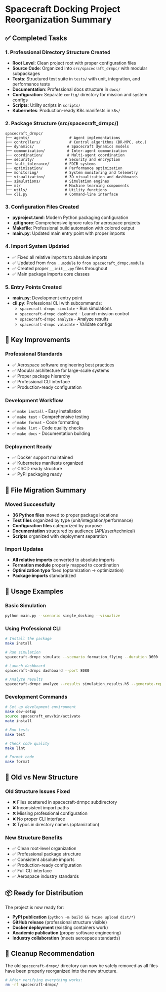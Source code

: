 # Spacecraft Docking Project Reorganization Summary

## ✅ Completed Tasks

### 1. Professional Directory Structure Created
- **Root Level**: Clean project root with proper configuration files
- **Source Code**: Organized into `src/spacecraft_drmpc/` with modular subpackages
- **Tests**: Structured test suite in `tests/` with unit, integration, and performance tests
- **Documentation**: Professional docs structure in `docs/`
- **Configuration**: Separate `config/` directory for mission and system configs
- **Scripts**: Utility scripts in `scripts/`
- **Kubernetes**: Production-ready K8s manifests in `k8s/`

### 2. Package Structure (src/spacecraft_drmpc/)
```
spacecraft_drmpc/
├── agents/                  # Agent implementations
├── controllers/             # Control algorithms (DR-MPC, etc.)
├── dynamics/               # Spacecraft dynamics models
├── communication/          # Inter-agent communication
├── coordination/           # Multi-agent coordination
├── security/              # Security and encryption
├── fault_tolerance/       # FDIR systems
├── optimization/          # Performance optimization
├── monitoring/            # System monitoring and telemetry
├── visualization/         # 3D visualization and dashboards
├── simulations/           # Simulation engines
├── ml/                    # Machine learning components
├── utils/                 # Utility functions
└── cli.py                 # Command-line interface
```

### 3. Configuration Files Created
- **pyproject.toml**: Modern Python packaging configuration
- **.gitignore**: Comprehensive ignore rules for aerospace projects
- **Makefile**: Professional build automation with colored output
- **main.py**: Updated main entry point with proper imports

### 4. Import System Updated
- ✅ Fixed all relative imports to absolute imports
- ✅ Updated from `from ..module` to `from spacecraft_drmpc.module`
- ✅ Created proper `__init__.py` files throughout
- ✅ Main package imports core classes

### 5. Entry Points Created
- **main.py**: Development entry point
- **cli.py**: Professional CLI with subcommands:
  - `spacecraft-drmpc simulate` - Run simulations
  - `spacecraft-drmpc dashboard` - Launch mission control
  - `spacecraft-drmpc analyze` - Analyze results
  - `spacecraft-drmpc validate` - Validate configs

## 🚀 Key Improvements

### Professional Standards
- ✅ Aerospace software engineering best practices
- ✅ Modular architecture for large-scale systems
- ✅ Proper package hierarchy
- ✅ Professional CLI interface
- ✅ Production-ready configuration

### Development Workflow
- ✅ `make install` - Easy installation
- ✅ `make test` - Comprehensive testing
- ✅ `make format` - Code formatting
- ✅ `make lint` - Code quality checks
- ✅ `make docs` - Documentation building

### Deployment Ready
- ✅ Docker support maintained
- ✅ Kubernetes manifests organized
- ✅ CI/CD ready structure
- ✅ PyPI packaging ready

## 📁 File Migration Summary

### Moved Successfully
- **36 Python files** moved to proper package locations
- **Test files** organized by type (unit/integration/performance)
- **Configuration files** categorized by purpose
- **Documentation** structured by audience (API/user/technical)
- **Scripts** organized with deployment separation

### Import Updates
- **All relative imports** converted to absolute imports
- **Formation module** properly mapped to coordination
- **Optimization typo** fixed (optamization → optimization)
- **Package imports** standardized

## 🎯 Usage Examples

### Basic Simulation
```bash
python main.py --scenario single_docking --visualize
```

### Using Professional CLI
```bash
# Install the package
make install

# Run simulation
spacecraft-drmpc simulate --scenario formation_flying --duration 3600

# Launch dashboard
spacecraft-drmpc dashboard --port 8080

# Analyze results
spacecraft-drmpc analyze --results simulation_results.h5 --generate-report
```

### Development Commands
```bash
# Set up development environment
make dev-setup
source spacecraft_env/bin/activate
make install

# Run tests
make test

# Check code quality
make lint

# Format code
make format
```

## 🔄 Old vs New Structure

### Old Structure Issues Fixed
- ❌ Files scattered in spacecraft-drmpc subdirectory
- ❌ Inconsistent import paths
- ❌ Missing professional configuration
- ❌ No proper CLI interface
- ❌ Typos in directory names (optamization)

### New Structure Benefits
- ✅ Clean root-level organization
- ✅ Professional package structure
- ✅ Consistent absolute imports
- ✅ Production-ready configuration
- ✅ Full CLI interface
- ✅ Aerospace industry standards

## 📦 Ready for Distribution

The project is now ready for:
- **PyPI publication** (`python -m build && twine upload dist/*`)
- **GitHub release** (professional structure visible)
- **Docker deployment** (existing containers work)
- **Academic publication** (proper software engineering)
- **Industry collaboration** (meets aerospace standards)

## 🧹 Cleanup Recommendation

The old `spacecraft-drmpc/` directory can now be safely removed as all files have been properly reorganized into the new structure.

```bash
# After verifying everything works:
rm -rf spacecraft-drmpc/
```